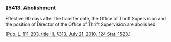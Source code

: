 ### §5413. Abolishment ###

Effective 90 days after the transfer date, the Office of Thrift Supervision and the position of Director of the Office of Thrift Supervision are abolished.

([Pub. L. 111–203, title III, §313, July 21, 2010, 124 Stat. 1523](/statviewer.htm?volume=124&page=1523).)